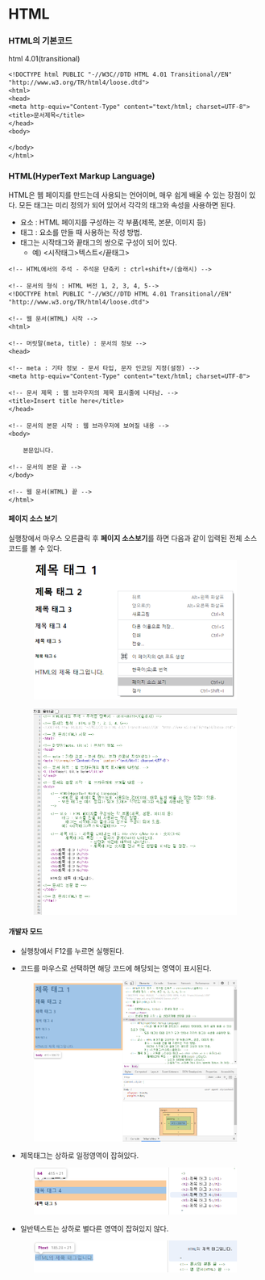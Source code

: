 # HTML

### HTML의 기본코드
html 4.01(transitional) 

```
<!DOCTYPE html PUBLIC "-//W3C//DTD HTML 4.01 Transitional//EN" "http://www.w3.org/TR/html4/loose.dtd">
<html>
<head>
<meta http-equiv="Content-Type" content="text/html; charset=UTF-8">
<title>문서제목</title>
</head>
<body>
	
</body>
</html>
```


### HTML(HyperText Markup Language)
HTML은 웹 페이지를 만드는데 사용되는 언어이며, 매우 쉽게 배울 수 있는 장점이 있다.
모든 태그는 미리 정의가 되어 있어서 각각의 태그와 속성을 사용하면 된다. 

* 요소 : HTML 페이지를 구성하는 각 부품(제목, 본문, 이미지 등)
* 태그 : 요소를 만들 때 사용하는 작성 방법. 
* 태그는 시작태그와 끝태그의 쌍으로 구성이 되어 있다.
  * 예) <시작태그>텍스트</끝태그>
  
	
```
<!-- HTML에서의 주석 - 주석문 단축키 : ctrl+shift+/(슬래시) -->

<!-- 문서의 형식 : HTML 버전 1, 2, 3, 4, 5-->
<!DOCTYPE html PUBLIC "-//W3C//DTD HTML 4.01 Transitional//EN" "http://www.w3.org/TR/html4/loose.dtd">

<!-- 웹 문서(HTML) 시작 -->
<html>

<!-- 머릿말(meta, title) : 문서의 정보 -->
<head>

<!-- meta : 기타 정보 - 문서 타입, 문자 인코딩 지정(설정) -->
<meta http-equiv="Content-Type" content="text/html; charset=UTF-8">

<!-- 문서 제목 : 웹 브라우저의 제목 표시줄에 나타남. -->
<title>Insert title here</title>
</head>

<!-- 문서의 본문 시작 : 웹 브라우저에 보여질 내용 -->
<body>

	본문입니다.

<!-- 문서의 본문 끝 -->
</body>

<!-- 웹 문서(HTML) 끝 -->
</html>
```

#### 페이지 소스 보기
실행창에서 마우스 오른클릭 후 **페이지 소스보기**를 하면 다음과 같이 입력된 전체 소스코드를 볼 수 있다.

<p align="center"><img src="./images/01.PNG" width="80%"></p>
<p align="center"><img src="./images/02.PNG" width="80%"></p>


#### 개발자 모드 
- 실행창에서 F12를 누르면 실행된다.

- 코드를 마우스로 선택하면 해당 코드에 해당되는 영역이 표시된다.
<p align="center"><img src="./images/03.PNG" width="80%"></p>

- 제목태그는 상하로 일정영역이 잡혀있다.
<p align="center"><img src="./images/04.PNG" width="80%"></p>

- 일반텍스트는 상하로 별다른 영역이 잡혀있지 않다.
<p align="center"><img src="./images/05.PNG" width="80%"></p>



     
